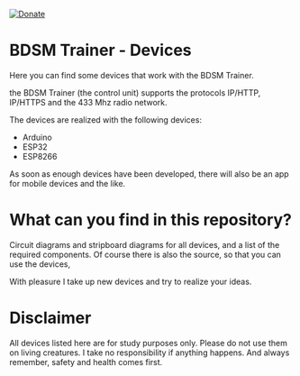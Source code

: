 [![Donate](https://img.shields.io/badge/Donate-PayPal-green.svg)](https://www.paypal.com/cgi-bin/webscr?cmd=_s-xclick&hosted_button_id=WW6MCU8NV8CTG)

# BDSM Trainer - Devices

Here you can find some devices that work with the BDSM Trainer.

the BDSM Trainer (the control unit) supports the protocols IP/HTTP, IP/HTTPS and the 433 Mhz radio network.

The devices are realized with the following devices:

* Arduino 
* ESP32
* ESP8266

As soon as enough devices have been developed, there will also be an app for mobile devices and the like.

# What can you find in this repository?
Circuit diagrams and stripboard diagrams for all devices, and a list of the required components. Of course there is also the source, so that you can use the devices,

With pleasure I take up new devices and try to realize your ideas.

# Disclaimer
All devices listed here are for study purposes only. Please do not use them on living creatures. I take no responsibility if anything happens. And always remember, safety and health comes first.
